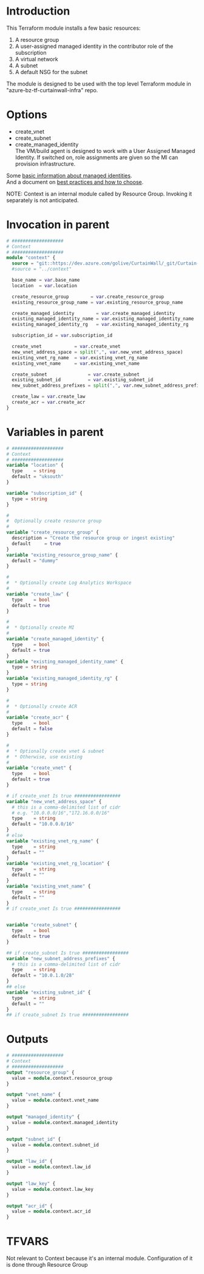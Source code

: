 # Introduction 
This Terraform module installs a few basic resources:
1. A resource group  
2. A user-assigned managed identity in the contributor role of the subscription  
3. A virtual network  
4. A subnet  
5. A default NSG for the subnet  

The module is designed to be used with the top level Terraform module in "azure-bz-tf-curtainwall-infra" repo.  
# Options
* create_vnet  
* create_subnet  
* create_managed_identity  
The VM/build agent is designed to work with a User Assigned Managed Identity. If switched on, role assignments are given so the MI can provision infrastructure.  

Some [basic information about managed identities](https://learn.microsoft.com/en-us/azure/active-directory/managed-identities-azure-resources/overview#managed-identity-types).  
And a document on [best practices and how to choose](https://learn.microsoft.com/en-us/azure/active-directory/managed-identities-azure-resources/managed-identity-best-practice-recommendations).

NOTE: Context is an internal module called by Resource Group. Invoking it separately is not anticipated.  

# Invocation in parent

``` terraform
# ###################
# Context
# ###################
module "context" {
  source = "git::https://dev.azure.com/golive/CurtainWall/_git/Curtain-Wall-Modules//context"
  #source = "../context"

  base_name = var.base_name
  location  = var.location

  create_resource_group        = var.create_resource_group
  existing_resource_group_name = var.existing_resource_group_name

  create_managed_identity        = var.create_managed_identity
  existing_managed_identity_name = var.existing_managed_identity_name
  existing_managed_identity_rg   = var.existing_managed_identity_rg

  subscription_id = var.subscription_id

  create_vnet            = var.create_vnet
  new_vnet_address_space = split(",", var.new_vnet_address_space)
  existing_vnet_rg_name  = var.existing_vnet_rg_name
  existing_vnet_name     = var.existing_vnet_name

  create_subnet               = var.create_subnet
  existing_subnet_id          = var.existing_subnet_id
  new_subnet_address_prefixes = split(",", var.new_subnet_address_prefixes)

  create_law = var.create_law
  create_acr = var.create_acr
}
```

# Variables in parent

``` terraform
# ###################
# Context
# ###################
variable "location" {
  type    = string
  default = "uksouth"
}

variable "subscription_id" {
  type = string
}

#
#  Optionally create resource group
#
variable "create_resource_group" {
  description = "Create the resource group or ingest existing"
  default     = true
}
variable "existing_resource_group_name" {
  default = "dummy"
}

#
#  * Optionally create Log Analytics Workspace
#
variable "create_law" {
  type    = bool
  default = true
}

#
#  * Optionally create MI
#
variable "create_managed_identity" {
  type    = bool
  default = true
}
variable "existing_managed_identity_name" {
  type = string
}
variable "existing_managed_identity_rg" {
  type = string
}

#
#  * Optionally create ACR
#
variable "create_acr" {
  type    = bool
  default = false
}

#
#  * Optionally create vnet & subnet
#  * Otherwise, use existing
#
variable "create_vnet" {
  type    = bool
  default = true
}

# if create_vnet Is true #################
variable "new_vnet_address_space" {
  # this is a comma-delimited list of cidr
  # e.g. "10.0.0.0/16","172.16.0.0/16"
  type    = string
  default = "10.0.0.0/16"
}
# else
variable "existing_vnet_rg_name" {
  type    = string
  default = ""
}
variable "existing_vnet_rg_location" {
  type    = string
  default = ""
}
variable "existing_vnet_name" {
  type    = string
  default = ""
}
# if create_vnet Is true #################


variable "create_subnet" {
  type    = bool
  default = true
}

## if create_subnet Is true #################
variable "new_subnet_address_prefixes" {
  # this is a comma-delimited list of cidr
  type    = string
  default = "10.0.1.0/28"
}
## else
variable "existing_subnet_id" {
  type    = string
  default = ""
}
## if create_subnet Is true #################

```

# Outputs

``` terraform
# ###################
# Context
# ###################
output "resource_group" {
  value = module.context.resource_group
}

output "vnet_name" {
  value = module.context.vnet_name
}

output "managed_identity" {
  value = module.context.managed_identity
}

output "subnet_id" {
  value = module.context.subnet_id
}

output "law_id" {
  value = module.context.law_id
}

output "law_key" {
  value = module.context.law_key
}

output "acr_id" {
  value = module.context.acr_id
}

```

# TFVARS

Not relevant to Context because it's an internal module. Configuration of it is done through Resource Group
